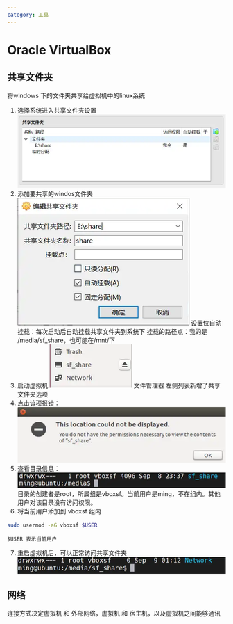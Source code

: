 ```yaml
---
category: 工具
---
```

# Oracle VirtualBox

## 共享文件夹
将windows 下的文件夹共享给虚拟机中的linux系统

1. 选择系统进入共享文件夹设置
![|433x152](./attachments/Oracle%20VirtualBox.webp)
2. 添加要共享的windos文件夹
![|267x198](./attachments/Oracle%20VirtualBox-3.webp)
	设置位自动挂载：每次启动后自动挂载共享文件夹到系统下
	挂载的路径点：我的是 /media/sf_share，也可能在/mnt/下
3. 启动虚拟机
![](./attachments/Oracle%20VirtualBox-1.webp)
	文件管理器 左侧列表新增了共享文件夹选项
4. 点击该项报错：
![](./attachments/Oracle%20VirtualBox-2.webp)
5. 查看目录信息：
![](./attachments/Oracle%20VirtualBox-5.webp)
目录的创建者是root，所属组是vboxsf。当前用户是ming，不在组内。其他用户对该目录没有访问权限。
6. 将当前用户添加到 vboxsf 组内
``` bash
sudo usermod -aG vboxsf $USER
```
	$USER 表示当前用户
7. 重启虚拟机后，可以正常访问共享文件夹
![](./attachments/Oracle%20VirtualBox-4.webp)

## 网络
连接方式决定虚拟机 和 外部网络，虚拟机 和 宿主机，以及虚拟机之间能够通讯



